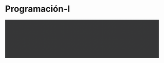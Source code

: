 # Programación-I
<img src="https://github.com/caidevOficial/Logos/raw/master/Instituciones/utn_logo_p1.gif?raw=true" style="max-width: 100%; display: inline-block;" data-target="animated-image.originalImage">
